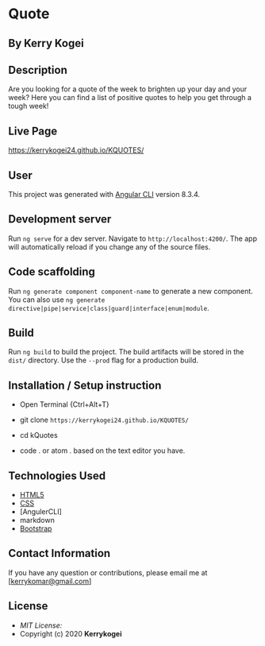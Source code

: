 # Quote
## By Kerry Kogei 

## Description
Are you looking for a quote of the week to brighten up your day and your week? Here you can find a list of positive quotes to help you get through a tough week!

## Live Page 

https://kerrykogei24.github.io/KQUOTES/

## User
This project was generated with [Angular CLI](https://github.com/angular/angular-cli) version 8.3.4.

## Development server

Run `ng serve` for a dev server. Navigate to `http://localhost:4200/`. The app will automatically reload if you change any of the source files.

## Code scaffolding

Run `ng generate component component-name` to generate a new component. You can also use `ng generate directive|pipe|service|class|guard|interface|enum|module`.

## Build

Run `ng build` to build the project. The build artifacts will be stored in the `dist/` directory. Use the `--prod` flag for a production build.


## Installation / Setup instruction
* Open Terminal {Ctrl+Alt+T}

* git clone ```https://kerrykogei24.github.io/KQUOTES/```

* cd kQuotes

* code . or atom . based on the text editor you have.

## Technologies Used

* [HTML5](https://github.com/topics/html5)
* [CSS](https://github.com/topics/css3)
* [AngulerCLI]
* markdown
* [Bootstrap](https://github.com/topics/bootstrap)


## Contact Information 

If you have any question or contributions, please email me at [kerrykomar@gmail.com]

## License
* *MIT License:*
* Copyright (c) 2020 **Kerrykogei**